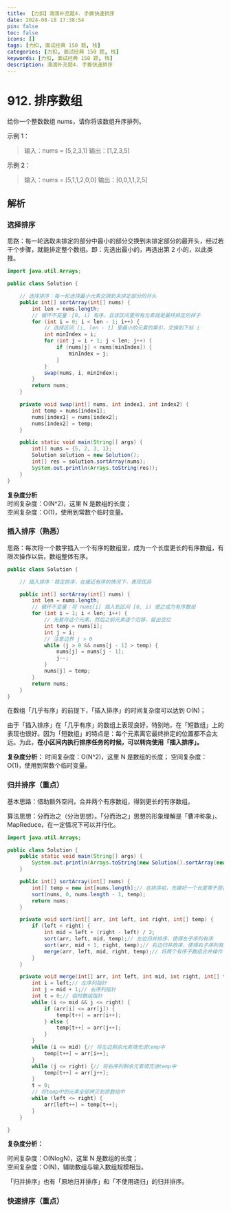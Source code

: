 ```yaml
---
title: 【力扣】滴滴补充题4. 手撕快速排序
date: 2024-08-18 17:38:54
pin: false
toc: false
icons: []
tags: [力扣, 面试经典 150 题, 栈]
categories: [力扣, 面试经典 150 题, 栈]
keywords: [力扣, 面试经典 150 题, 栈]
description: 滴滴补充题4. 手撕快速排序
---
```

# 912. 排序数组
给你一个整数数组 nums，请你将该数组升序排列。

示例 1：

>输入：nums = [5,2,3,1]
输出：[1,2,3,5]

示例 2：

>输入：nums = [5,1,1,2,0,0]
输出：[0,0,1,1,2,5]


## 解析
### 选择排序
思路：每一轮选取未排定的部分中最小的部分交换到未排定部分的最开头，经过若干个步骤，就能排定整个数组。即：先选出最小的，再选出第 2 小的，以此类推。

```java
import java.util.Arrays;

public class Solution {

    // 选择排序：每一轮选择最小元素交换到未排定部分的开头
    public int[] sortArray(int[] nums) {
        int len = nums.length;
        // 循环不变量：[0, i) 有序，且该区间里所有元素就是最终排定的样子
        for (int i = 0; i < len - 1; i++) {
            // 选择区间 [i, len - 1] 里最小的元素的索引，交换到下标 i
            int minIndex = i;
            for (int j = i + 1; j < len; j++) {
                if (nums[j] < nums[minIndex]) {
                    minIndex = j;
                }
            }
            swap(nums, i, minIndex);
        }
        return nums;
    }

    private void swap(int[] nums, int index1, int index2) {
        int temp = nums[index1];
        nums[index1] = nums[index2];
        nums[index2] = temp;
    }

    public static void main(String[] args) {
        int[] nums = {5, 2, 3, 1};
        Solution solution = new Solution();
        int[] res = solution.sortArray(nums);
        System.out.println(Arrays.toString(res));
    }
}
```

**复杂度分析**   
时间复杂度：O(N^2)，这里 N 是数组的长度；      
空间复杂度：O(1)，使用到常数个临时变量。

### 插入排序（熟悉）
思路：每次将一个数字插入一个有序的数组里，成为一个长度更长的有序数组，有限次操作以后，数组整体有序。
```java
public class Solution {

    // 插入排序：稳定排序，在接近有序的情况下，表现优异

    public int[] sortArray(int[] nums) {
        int len = nums.length;
        // 循环不变量：将 nums[i] 插入到区间 [0, i) 使之成为有序数组
        for (int i = 1; i < len; i++) {
            // 先暂存这个元素，然后之前元素逐个后移，留出空位
            int temp = nums[i];
            int j = i;
            // 注意边界 j > 0
            while (j > 0 && nums[j - 1] > temp) {
                nums[j] = nums[j - 1];
                j--;
            }
            nums[j] = temp;
        }
        return nums;
    }
}
```

在数组「几乎有序」的前提下，「插入排序」的时间复杂度可以达到 O(N)；

由于「插入排序」在「几乎有序」的数组上表现良好，特别地，在「短数组」上的表现也很好。因为「短数组」的特点是：每个元素离它最终排定的位置都不会太远。为此，**在小区间内执行排序任务的时候，可以转向使用「插入排序」。**

**复杂度分析：**
时间复杂度：O(N^2)，这里 N 是数组的长度；
空间复杂度：O(1)，使用到常数个临时变量。


### 归并排序（重点）
基本思路：借助额外空间，合并两个有序数组，得到更长的有序数组。

算法思想：分而治之（分治思想）。「分而治之」思想的形象理解是「曹冲称象」、MapReduce，在一定情况下可以并行化。

```java
import java.util.Arrays;

public class Solution {
    public static void main(String[] args) {
        System.out.println(Arrays.toString(new Solution().sortArray(new int[]{9, 4, 2, 7, 5, 1})));
    }

    public int[] sortArray(int[] nums) {
        int[] temp = new int[nums.length];// 在排序前，先建好一个长度等于原数组长度的临时数组，避免递归中频繁开辟空间
        sort(nums, 0, nums.length - 1, temp);
        return nums;
    }

    private void sort(int[] arr, int left, int right, int[] temp) {
        if (left < right) {
            int mid = left + (right - left) / 2;
            sort(arr, left, mid, temp);// 左边归并排序，使得左子序列有序
            sort(arr, mid + 1, right, temp);// 右边归并排序，使得右子序列有序
            merge(arr, left, mid, right, temp);// 将两个有序子数组合并操作
        }
    }

    private void merge(int[] arr, int left, int mid, int right, int[] temp) {
        int i = left;// 左序列指针
        int j = mid + 1;// 右序列指针
        int t = 0;// 临时数组指针
        while (i <= mid && j <= right) {
            if (arr[i] <= arr[j]) {
                temp[t++] = arr[i++];
            } else {
                temp[t++] = arr[j++];
            }
        }
        while (i <= mid) {// 将左边剩余元素填充进temp中
            temp[t++] = arr[i++];
        }
        while (j <= right) {// 将右序列剩余元素填充进temp中
            temp[t++] = arr[j++];
        }
        t = 0;
        // 将temp中的元素全部拷贝到原数组中
        while (left <= right) {
            arr[left++] = temp[t++];
        }
    }

}
```

**复杂度分析：**

时间复杂度：O(NlogN)，这里 N 是数组的长度；        
空间复杂度：O(N)，辅助数组与输入数组规模相当。


「归并排序」也有「原地归并排序」和「不使用递归」的归并排序。


### 快速排序（重点）
